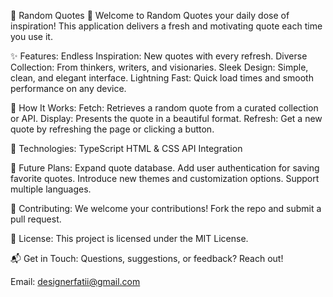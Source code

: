 🌟 Random Quotes 🌟
Welcome to Random Quotes your daily dose of inspiration! This application delivers a fresh and motivating quote each time you use it.

✨ Features:
Endless Inspiration: New quotes with every refresh.
Diverse Collection: From thinkers, writers, and visionaries.
Sleek Design: Simple, clean, and elegant interface.
Lightning Fast: Quick load times and smooth performance on any device.

🚀 How It Works:
Fetch: Retrieves a random quote from a curated collection or API.
Display: Presents the quote in a beautiful format.
Refresh: Get a new quote by refreshing the page or clicking a button.

🔧 Technologies:
TypeScript
HTML & CSS
API Integration

📅 Future Plans:
Expand quote database.
Add user authentication for saving favorite quotes.
Introduce new themes and customization options.
Support multiple languages.

🤝 Contributing:
We welcome your contributions! Fork the repo and submit a pull request.

📜 License:
This project is licensed under the MIT License.

📬 Get in Touch:
Questions, suggestions, or feedback? Reach out!

Email: designerfatii@gmail.com
